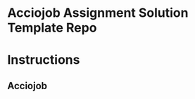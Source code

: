 # Acciojob Assignment Solution Template Repo

# Instructions  
<!DOCTYPE html>
<html lang="en">
<head>
    <meta charset="UTF-8">
    <meta http-equiv="X-UA-Compatible" content="IE=edge">
    <meta name="viewport" content="width=device-width, initial-scale=1.0">
    <title>Document</title>
    <link rel="stylesheet" href="home.css">
</head>
<body>
<h2>Acciojob</h2?
</body>
